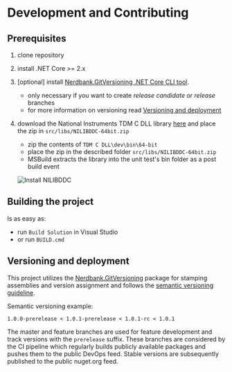 # Development and Contributing

## Prerequisites

1. clone repository
1. install .NET Core >= 2.x
1. [optional] install [Nerdbank.GitVersioning .NET Core CLI tool](https://github.com/dotnet/Nerdbank.GitVersioning).  
    - only necessary if you want to create *release candidate* or *release* branches
    - for more information on versioning read [Versioning and deployment](#versioning-and-deployment)
1. download the National Instruments TDM C DLL library [here](https://www.ni.com/content/dam/web/product-documentation/c_dll_tdm.zip) and place the zip in `src/libs/NILIBDDC-64bit.zip` 
    - zip the contents of `TDM C DLL\dev\bin\64-bit` 
    - place the zip in the described folder `src/libs/NILIBDDC-64bit.zip` 
    - MSBuild extracts the library into the unit test's bin folder as a post build event

    ![Install NILIBDDC](img/InstallNILIBDDC.GIF)

## Building the project
Is as easy as:
- run `Build Solution` in Visual Studio 
- or run `BUILD.cmd`

## Versioning and deployment
This project utilizes the [Nerdbank.GitVersioning](https://github.com/dotnet/Nerdbank.GitVersioning) package for stamping assemblies and version assignment and follows the [semantic versioning guideline](https://semver.org/#spec-item-9). 

Semantic versioning example:
```
1.0.0-prerelease < 1.0.1-prerelease < 1.0.1-rc < 1.0.1
```

The master and feature branches are used for feature development and track versions with the `prerelease` suffix. These branches are considered by the CI pipeline which regularly builds publicly available packages and pushes them to the public DevOps feed. Stable versions are subsequently published to the public nuget.org feed. 
